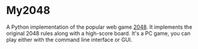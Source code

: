 # My2048

A Python implementation of the popular web game [2048](https://github.com/gabrielecirulli/2048). It implements the original 2048 rules along with a high-score board. It's a PC game, you can play either with the command line interface or GUI.
